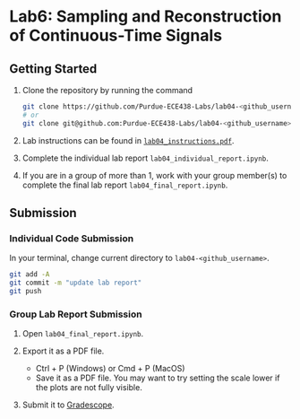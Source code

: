 # Lab6: Sampling and Reconstruction of Continuous-Time Signals

## Getting Started

1. Clone the repository by running the command

    ```bash
    git clone https://github.com/Purdue-ECE438-Labs/lab04-<github_username>.git  # using web URL
    # or
    git clone git@github.com:Purdue-ECE438-Labs/lab04-<github_username>.git  # using SSH
    ```

2. Lab instructions can be found in [`lab04_instructions.pdf`](lab04_instructions.pdf).

3. Complete the individual lab report `lab04_individual_report.ipynb`.

4. If you are in a group of more than 1, work with your group member(s) to complete the final lab report `lab04_final_report.ipynb`.

## Submission

### Individual Code Submission

In your terminal, change current directory to `lab04-<github_username>`.

```bash
git add -A 
git commit -m "update lab report"
git push
```

### Group Lab Report Submission

1. Open `lab04_final_report.ipynb`.

2. Export it as a PDF file.
    * Ctrl + P (Windows) or Cmd + P (MacOS)
    * Save it as a PDF file. You may want to try setting the scale lower if the plots are not fully visible.

3. Submit it to [Gradescope](https://www.gradescope.com/).
